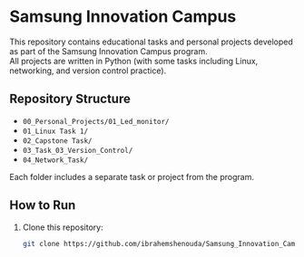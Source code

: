# Samsung Innovation Campus

This repository contains educational tasks and personal projects developed as part of the Samsung Innovation Campus program.  
All projects are written in Python (with some tasks including Linux, networking, and version control practice).

## Repository Structure

- `00_Personal_Projects/01_Led_monitor/`  
- `01_Linux Task 1/`  
- `02_Capstone Task/`  
- `03_Task_03_Version_Control/`  
- `04_Network_Task/`  

Each folder includes a separate task or project from the program.

## How to Run

1. Clone this repository:
   ```bash
   git clone https://github.com/ibrahemshenouda/Samsung_Innovation_Campus.git
